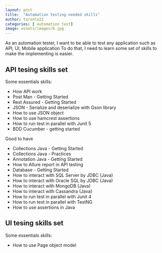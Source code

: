 ```yaml
---
layout: post
title:  "Automation testing needed skills"
author: toronto22
categories: [ automation test]
image: assets/images/6.jpg
---
```


As an automation tester, I want to be able to test any application such as API, UI, Mobile application
To do that, I need to learn some set of skills to make the implementing is easier.

## API tesing skills set

Some essentials skills:
- How API work
- Post Man - Getting Started
- Rest Assured - Getting Started
- JSON - Serialize and deserialize with Gson library
- How to use JSON object
- How to use hamcrest assertions
- How to run test in parallel with Junit 5
- BDD Cucumber - getting started

Good to have
- Collections Java - Getting Started
- Collections Java - Practices 
- Annotation Java - Getting Started
- How to Allure report in API testing
- Database - Getting Started
- How to interact with SQL Server by JDBC (Java)
- How to interact with Oracle SQL by JDBC (Java)
- How to interact with MongoDB (Java)
- How to interact with Cassandra (Java)
- How to run test in parallel with Junit 4
- How to run test in parallel with TestNG
- How to use assertions in Java

## UI tesing skills set

Some essentials skills:
- How to use Page object model
